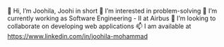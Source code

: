 👋 Hi, I’m Joohila, Joohi in short
👀 I’m interested in problem-solving 
🌱 I’m currently working as Software Engineering - II at Airbus
💞️ I’m looking to collaborate on developing web applications 
📫 I am available at https://www.linkedin.com/in/joohila-mohammad
